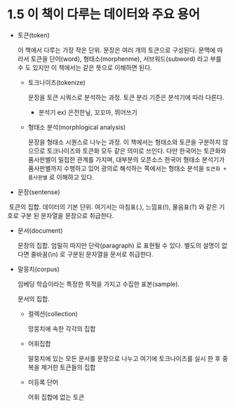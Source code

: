 # 1.5 이 책이 다루는 데이터와 주요 용어



* 토큰(token) 

  이 책에서 다루는 가장 작은 단위. 문장은 여러 개의 토큰으로 구성된다. 문맥에 따라서 토큰을 단어(word), 형태소(morphenme), 서브워드(subword) 라고 부를 수 도 있지만 이 책에서는 같은 뜻으로 이해하면 된다.

  

  * 토크나이즈(tokenize)

    문장을 토큰 시쿼스로 분석하는 과정. 토큰 분리 기준은 분석기에 따라 다른다.

    * 분석기 ex) 은전한닢, 꼬꼬마, 뛰어쓰기

      

  * 형태소 분석(morphlogical analysis)

    문장을 형태소 시퀀스로 나누는 과정. 이 책에서는 형태소와 토큰을 구분하지 않으므로 토크나이즈와 토큰화 모두 같은 의미로 쓰인다. 다만 한국어는 토큰화와 품사판별이 밀접한 관계를 가지며, 대부분의 오픈소스 한국어 형태소 분석기가 품사판별까지 수행하고 있어 광의로 해석하는 쪽에서는 형태소 분석을 `토큰화 + 품사판별` 로 이해하고 있다.

* 문장(sentense)

​		토큰의 집합. 데이터의 기본 단위. 여기서는 마침표(.), 느낌표(!), 물음표(?) 와 같은 기호로 구분		된 문자열을 문장으로 취급한다.

* 문서(document)

  문장의 집합. 엄밀히 따지만 단락(paragraph) 로 표현될 수 있다. 별도의 설명이 없다면 줄바꿈(\n) 로 구분된 문자열을 문서로 취급한다.

* 말뭉치(corpus)

  임베딩 학습이라는 특정한 목적을 가지고 수집한 표본(sample). 

  문서의 집합.

  

  * 컬렉션(collection)

    망뭉치에 속한 각각의 집합

    

  * 어휘집합

    말뭉치에 있는 모든 문서를 문장으로 나누고 여기에 토크나이즈를 실시 한 후 중복을 제거한 토큰들의 집합

    

  * 미등록 단어

    어휘 집합에 없는 토큰